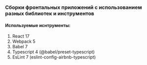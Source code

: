 ### Сборки фронтальных приложений с использованием разных библиотек и инструментов

#### Используемые иснтрументы:
1. React 17
2. Webpack 5
3. Babel 7
4. Typescript 4 (@babel/preset-typescript)
5. EsLint 7 (eslint-config-airbnb-typescript)
